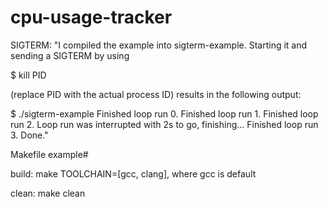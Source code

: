 # cpu-usage-tracker

SIGTERM:
"I compiled the example into sigterm-example. Starting it and sending a SIGTERM by using

$ kill PID

(replace PID with the actual process ID) results in the following output:

$ ./sigterm-example
Finished loop run 0.
Finished loop run 1.
Finished loop run 2.
Loop run was interrupted with 2s to go, finishing...
Finished loop run 3.
Done."


Makefile example#

build:
    make TOOLCHAIN=[gcc, clang], where gcc is default

clean:
    make clean
